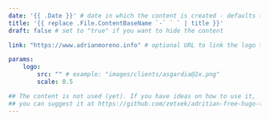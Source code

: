 ```yaml
---
date: '{{ .Date }}' # date in which the content is created - defaults to "today"
title: '{{ replace .File.ContentBaseName `-` ` ` | title }}'
draft: false # set to "true" if you want to hide the content 

link: "https://www.adrianmoreno.info" # optional URL to link the logo to

params:
    logo:
        src: "" # example: "images/clients/asgardia@2x.png"
        scale: 0.5

## The content is not used (yet). If you have ideas on how to use it, 
## you can suggest it at https://github.com/zetxek/adritian-free-hugo-theme/discussions 
---
```

